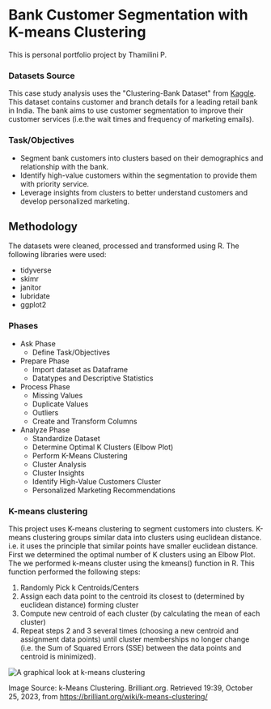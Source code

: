 # Bank Customer Segmentation with K-means Clustering

This is personal portfolio project by Thamilini P.

### Datasets Source

This case study analysis uses the "Clustering-Bank Dataset" from [Kaggle](https://www.kaggle.com/datasets/gopi1035/clusteringbank-dataset?). This dataset contains customer and branch details for a leading retail bank in India. The bank aims to use customer segmentation to improve their customer services (i.e.the wait times and frequency of marketing emails). 

### Task/Objectives

- Segment bank customers into clusters based on their demographics and relationship with the bank. 
- Identify high-value customers within the segmentation to provide them with priority service. 
- Leverage insights from clusters to better understand customers and develop personalized marketing.   

## Methodology

The datasets were cleaned, processed and transformed using R. The following libraries were used:
* tidyverse
* skimr
* janitor
* lubridate
* ggplot2

### Phases

* Ask Phase
    - Define Task/Objectives
* Prepare Phase
    - Import dataset as Dataframe
    - Datatypes and Descriptive Statistics
* Process Phase
    - Missing Values
    - Duplicate Values
    - Outliers
    - Create and Transform Columns 
* Analyze Phase
    - Standardize Dataset
    - Determine Optimal K Clusters (Elbow Plot)
    - Perform K-Means Clustering
    - Cluster Analysis
    - Cluster Insights
    - Identify High-Value Customers Cluster
    - Personalized Marketing Recommendations

### K-means clustering

This project uses K-means clustering to segment customers into clusters. K-means clustering groups similar data into clusters using euclidean distance. i.e. it uses the principle that similar points have smaller euclidean distance. First we determined the optimal number of K clusters using an Elbow Plot. The we performed k-means cluster using the kmeans() function in R. This function performed the following steps:

1. Randomly Pick k Centroids/Centers
2. Assign each data point to the centroid its closest to (determined by euclidean distance) forming cluster
3. Compute new centroid of each cluster (by calculating the mean of each cluster)
4. Repeat steps 2 and 3 several times (choosing a new centroid and assignment data points) until cluster memberships no longer change (i.e. the Sum of Squared Errors (SSE) between the data points and centroid is minimized).

![A graphical look at k-means clustering](https://ds055uzetaobb.cloudfront.net/brioche/uploads/y4KGN92h7r-screen-shot-2016-05-05-at-43007-pm.png?width=1200)

Image Source: k-Means Clustering. Brilliant.org. Retrieved 19:39, October 25, 2023, from https://brilliant.org/wiki/k-means-clustering/



